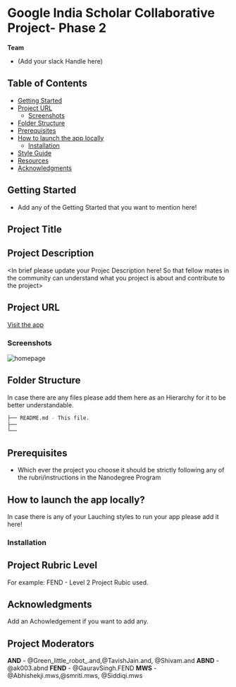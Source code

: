 # Google India Scholar Collaborative Project- <Your Track> Phase 2

**Team**
- (Add your slack Handle here)

## Table of Contents

- [Getting Started](#getting-started)
- [Project URL](#project-url)
  - [Screenshots](#screenshots)
- [Folder Structure](#folder-structure)
- [Prerequisites](#prerequisites)
- [How to launch the app locally](#how-to-launch-the-app-locally)
  - [Installation](#installation)
- [Style Guide](#style-guide)
- [Resources](#resources)
- [Acknowledgments](#acknowledgments)

## Getting Started
- Add any of the Getting Started that you want to mention here!

## Project Title
<Add your Project Title here.>

## Project Description
<In brief please update your Projec Description here! So that fellow mates in the community can understand what you project is about and contribute to the project>

## Project URL
[Visit the app](#)

### Screenshots
![homepage](#)

## Folder Structure
In case there are any files please add them here as an Hierarchy for it to be better understandable.
```bash
├── README.md - This file.
├── 
└── 
```

## Prerequisites
* Which ever the project you choose it should be strictly following any of the rubri/instructions in the Nanodegree Program

## How to launch the app locally?
In case there is any of your Lauching styles to run your app please add it here!

### Installation

## Project Rubric Level
For example: FEND - Level 2 Project Rubic used.

## Acknowledgments
Add an Achowledgement if you want to add any.

## Project Moderators

**AND** - @Green_little_robot_.and,@TavishJain.and, @Shivam.and
**ABND** - @ak003.abnd
**FEND** - @GauravSingh.FEND
**MWS** - @Abhishekji.mws,@smriti.mws, @Siddiqi.mws
